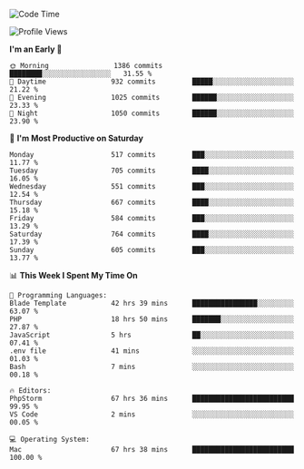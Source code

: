 <!--START_SECTION:waka-->
![Code Time](http://img.shields.io/badge/Code%20Time-3%2C343%20hrs%2019%20mins-blue)

![Profile Views](http://img.shields.io/badge/Profile%20Views-1-blue)

**I'm an Early 🐤** 

```text
🌞 Morning                1386 commits        ████████░░░░░░░░░░░░░░░░░   31.55 % 
🌆 Daytime                932 commits         █████░░░░░░░░░░░░░░░░░░░░   21.22 % 
🌃 Evening                1025 commits        ██████░░░░░░░░░░░░░░░░░░░   23.33 % 
🌙 Night                  1050 commits        ██████░░░░░░░░░░░░░░░░░░░   23.90 % 
```
📅 **I'm Most Productive on Saturday** 

```text
Monday                   517 commits         ███░░░░░░░░░░░░░░░░░░░░░░   11.77 % 
Tuesday                  705 commits         ████░░░░░░░░░░░░░░░░░░░░░   16.05 % 
Wednesday                551 commits         ███░░░░░░░░░░░░░░░░░░░░░░   12.54 % 
Thursday                 667 commits         ████░░░░░░░░░░░░░░░░░░░░░   15.18 % 
Friday                   584 commits         ███░░░░░░░░░░░░░░░░░░░░░░   13.29 % 
Saturday                 764 commits         ████░░░░░░░░░░░░░░░░░░░░░   17.39 % 
Sunday                   605 commits         ███░░░░░░░░░░░░░░░░░░░░░░   13.77 % 
```


📊 **This Week I Spent My Time On** 

```text
💬 Programming Languages: 
Blade Template           42 hrs 39 mins      ████████████████░░░░░░░░░   63.07 % 
PHP                      18 hrs 50 mins      ███████░░░░░░░░░░░░░░░░░░   27.87 % 
JavaScript               5 hrs               ██░░░░░░░░░░░░░░░░░░░░░░░   07.41 % 
.env file                41 mins             ░░░░░░░░░░░░░░░░░░░░░░░░░   01.03 % 
Bash                     7 mins              ░░░░░░░░░░░░░░░░░░░░░░░░░   00.18 % 

🔥 Editors: 
PhpStorm                 67 hrs 36 mins      █████████████████████████   99.95 % 
VS Code                  2 mins              ░░░░░░░░░░░░░░░░░░░░░░░░░   00.05 % 

💻 Operating System: 
Mac                      67 hrs 38 mins      █████████████████████████   100.00 % 
```


<!--END_SECTION:waka-->
